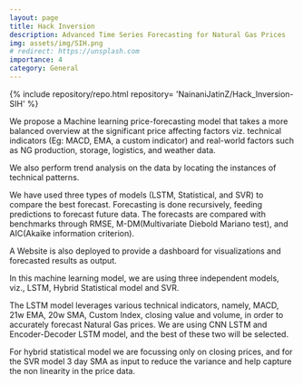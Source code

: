 ```yaml
---
layout: page
title: Hack Inversion
description: Advanced Time Series Forecasting for Natural Gas Prices
img: assets/img/SIH.png
# redirect: https://unsplash.com
importance: 4
category: General
---
```



<div class="repositories d-flex flex-wrap flex-md-row flex-column justify-content-between align-items-center">
    {% include repository/repo.html repository= 'NainaniJatinZ/Hack_Inversion-SIH' %}
</div> 

We propose a Machine learning price-forecasting model that takes a more balanced overview at the significant price affecting factors viz. technical indicators (Eg: MACD, EMA, a custom indicator) and real-world factors such as NG production, storage, logistics, and weather data.

We also perform trend analysis on the data by locating the instances of technical patterns.

We have used three types of models (LSTM, Statistical, and SVR) to compare the best forecast. Forecasting is done recursively, feeding predictions to forecast future data. The forecasts are compared with benchmarks through RMSE, M-DM(Multivariate Diebold Mariano test), and AIC(Akaike information criterion).

A Website is also deployed to provide a dashboard for visualizations and forecasted results as output.

In this machine learning model, we are using three independent models, viz., LSTM, Hybrid Statistical model and SVR.

The LSTM model leverages various technical indicators, namely, MACD, 21w EMA, 20w SMA, Custom Index, closing value and volume, in order to accurately forecast Natural Gas prices. We are using CNN LSTM and Encoder-Decoder LSTM model, and the best of these two will be selected.

For hybrid statistical model we are focussing only on closing prices, and for the SVR model 3 day SMA as input to reduce the variance and help capture the non linearity in the price data.
